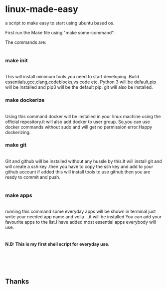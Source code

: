 # linux-made-easy
a script  to make easy to start using ubuntu based os.

First run the Make file using "make  some-command".

The commands  are:</br> </br>

<h3> make init</h3> <br>This will install minimum tools you need to start developing .Build essentials,gcc,clang,codeblocks,vs code etc.
Python 3 will be default,pip will be installed and pip3 will be the default pip.
git will also be installed.
</br>
<h3>make dockerize</h3></br>Using this command docker will be installed in your linux machine using the official repository.it will also add docker to user group.
So,you can use docker commands without sudo and will get no permission error.Happy dockerizing.
</br>
<h3>make git</h3></br>Git and github will be installed without any hussle by this.It will install git and will create a ssh key .then you have to copy the ssh key and add to your github account if added this will install tools to use github.then you are ready to commit and push.
</br>
</br>
<h3>make apps</h3></br>running this command some everyday apps will be shown in terminal just write your needed app name and voila ...it will be installed.You can add your favourite apps to the list.I have added most essential apps everybody will use.
</br>
</br>
<h4>N.B: This is my first shell script for everyday use.</h4>

</br>
</br>
</br>
<h2>Thanks</h2>
